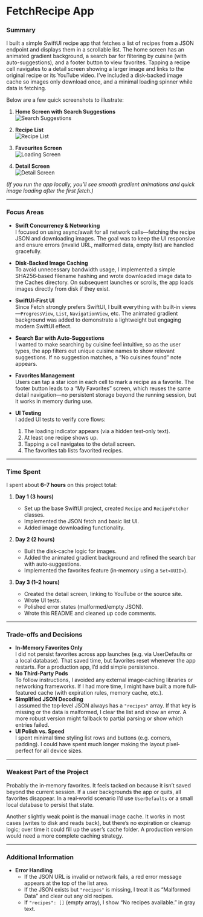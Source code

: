 # FetchRecipe App

### Summary
I built a simple SwiftUI recipe app that fetches a list of recipes from a JSON endpoint and displays them in a scrollable list. The home screen has an animated gradient background, a search bar for filtering by cuisine (with auto-suggestions), and a footer button to view favorites. Tapping a recipe cell navigates to a detail screen showing a larger image and links to the original recipe or its YouTube video. I’ve included a disk-backed image cache so images only download once, and a minimal loading spinner while data is fetching.

Below are a few quick screenshots to illustrate:

1. **Home Screen with Search Suggestions**  
   ![Search Suggestions](screenshots/Searchfeature.PNG)

2. **Recipe List**  
   ![Recipe List](screenshots/recipeView.PNG)

3. **Favourites Screen**  
   ![Loading Screen](screenshots/favourites.PNG)

4. **Detail Screen**  
   ![Detail Screen](screenshots/Detailedrecipe.PNG)

*(If you run the app locally, you’ll see smooth gradient animations and quick image loading after the first fetch.)*

---

### Focus Areas
- **Swift Concurrency & Networking**  
  I focused on using async/await for all network calls—fetching the recipe JSON and downloading images. The goal was to keep the UI responsive and ensure errors (invalid URL, malformed data, empty list) are handled gracefully.

- **Disk‐Backed Image Caching**  
  To avoid unnecessary bandwidth usage, I implemented a simple SHA256‐based filename hashing and wrote downloaded image data to the Caches directory. On subsequent launches or scrolls, the app loads images directly from disk if they exist.

- **SwiftUI‐First UI**  
  Since Fetch strongly prefers SwiftUI, I built everything with built‐in views—`ProgressView`, `List`, `NavigationView`, etc. The animated gradient background was added to demonstrate a lightweight but engaging modern SwiftUI effect.

- **Search Bar with Auto‐Suggestions**  
  I wanted to make searching by cuisine feel intuitive, so as the user types, the app filters out unique cuisine names to show relevant suggestions. If no suggestion matches, a “No cuisines found” note appears.

- **Favorites Management**  
  Users can tap a star icon in each cell to mark a recipe as a favorite. The footer button leads to a “My Favorites” screen, which reuses the same detail navigation—no persistent storage beyond the running session, but it works in memory during use.

- **UI Testing**  
  I added UI tests to verify core flows:  
  1. The loading indicator appears (via a hidden test‐only text).  
  2. At least one recipe shows up.  
  3. Tapping a cell navigates to the detail screen.  
  4. The favorites tab lists favorited recipes.  

---

### Time Spent
I spent about **6–7 hours** on this project total:
1. **Day 1 (3 hours)**  
   - Set up the base SwiftUI project, created `Recipe` and `RecipeFetcher` classes.  
   - Implemented the JSON fetch and basic list UI.  
   - Added image downloading functionality.

2. **Day 2 (2 hours)**  
   - Built the disk‐cache logic for images.  
   - Added the animated gradient background and refined the search bar with auto‐suggestions.  
   - Implemented the favorites feature (in‐memory using a `Set<UUID>`).

3. **Day 3 (1–2 hours)**  
   - Created the detail screen, linking to YouTube or the source site.  
   - Wrote UI tests.  
   - Polished error states (malformed/empty JSON).  
   - Wrote this README and cleaned up code comments.

---

### Trade-offs and Decisions
- **In‐Memory Favorites Only**  
  I did not persist favorites across app launches (e.g. via UserDefaults or a local database). That saved time, but favorites reset whenever the app restarts. For a production app, I’d add simple persistence.
- **No Third‐Party Pods**  
  To follow instructions, I avoided any external image‐caching libraries or networking frameworks. If I had more time, I might have built a more full‐featured cache (with expiration rules, memory cache, etc.).
- **Simplified JSON Decoding**  
  I assumed the top‐level JSON always has a `"recipes"` array. If that key is missing or the data is malformed, I clear the list and show an error. A more robust version might fallback to partial parsing or show which entries failed.
- **UI Polish vs. Speed**  
  I spent minimal time styling list rows and buttons (e.g. corners, padding). I could have spent much longer making the layout pixel‐perfect for all device sizes.

---

### Weakest Part of the Project
Probably the in‐memory favorites. It feels tacked on because it isn’t saved beyond the current session. If a user backgrounds the app or quits, all favorites disappear. In a real‐world scenario I’d use `UserDefaults` or a small local database to persist that state.

Another slightly weak point is the manual image cache. It works in most cases (writes to disk and reads back), but there’s no expiration or cleanup logic; over time it could fill up the user’s cache folder. A production version would need a more complete caching strategy.

---

### Additional Information
- **Error Handling**  
  - If the JSON URL is invalid or network fails, a red error message appears at the top of the list area.  
  - If the JSON exists but `"recipes"` is missing, I treat it as “Malformed Data” and clear out any old recipes.  
  - If `"recipes": []` (empty array), I show “No recipes available.” in gray text.
